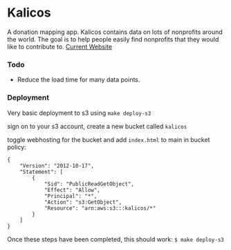 # Kalicos
A donation mapping app.  Kalicos contains data on lots of nonprofits around the world.
The goal is to help people easily find nonprofits that they would like to contribute to.
[Current Website](http://www.kalico.com/)

### Todo
- Reduce the load time for many data points.

### Deployment

Very basic deployment to s3 using `make deploy-s3`

sign on to your s3 account,
create a new bucket called `kalicos`

toggle webhosting for the bucket and add `index.html` to main
in bucket policy:

```
{
    "Version": "2012-10-17",
    "Statement": [
        {
            "Sid": "PublicReadGetObject",
            "Effect": "Allow",
            "Principal": "*",
            "Action": "s3:GetObject",
            "Resource": "arn:aws:s3:::kalicos/*"
        }
    ]
}
```

Once these steps have been completed, this should work:
`$ make deploy-s3`